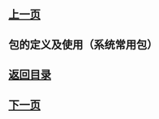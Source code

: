 ## [上一页](course82)

## 包的定义及使用（系统常用包）



## [返回目录](https://wuchengcheng110120.github.io/learnJava)
## [下一页](course84)
